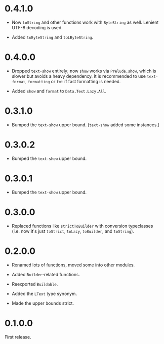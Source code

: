 # 0.4.1.0

* Now `toString` and other functions work with `ByteString` as well. Lenient
  UTF-8 decoding is used.

* Added `toByteString` and `toLByteString`.

# 0.4.0.0

* Dropped `text-show` entirely; now `show` works via `Prelude.show`, which is
  slower but avoids a heavy dependency. It is recommended to use
  `text-format`, `formatting` or `fmt` if fast formatting is needed.
  
* Added `show` and `format` to `Data.Text.Lazy.All`.

# 0.3.1.0

* Bumped the `text-show` upper bound. (`text-show` added some instances.)

# 0.3.0.2

* Bumped the `text-show` upper bound.

# 0.3.0.1

* Bumped the `text-show` upper bound.

# 0.3.0.0

* Replaced functions like `strictToBuilder` with conversion typeclasses (i.e.
  now it's just `toStrict`, `toLazy`, `toBuilder`, and `toString`).

# 0.2.0.0

* Renamed lots of functions, moved some into other modules.

* Added `Builder`-related functions.

* Reexported `Buildable`.

* Added the `LText` type synonym.

* Made the upper bounds strict.

# 0.1.0.0

First release.
